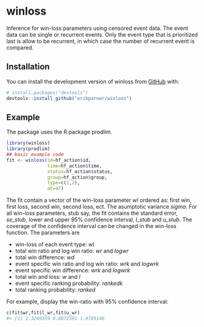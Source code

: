 
<!-- README.md is generated from README.Rmd. Please edit that file -->

# winloss

<!-- badges: start -->
<!-- badges: end -->

Inference for win-loss parameters using censored event data. The event
data can be single or recurrent events. Only the event type that is
prioritized last is allow to be recurrent, in which case the number of
recurrent event is compared.

## Installation

You can install the development version of winloss from
[GitHub](https://github.com/) with:

``` r
# install.packages("devtools")
devtools::install_github("erikparner/winloss")
```

## Example

The package uses the R package prodlim.

``` r
library(winloss)
library(prodlim)
## basic example code
fit <- winloss(id=hf_action$id,
               time=hf_action$time, 
               status=hf_action$status, 
               group=hf_action$group, 
               type=c(1,2), 
               at=47)
```

The fit contain a vector of the win-loss parameter *wl* ordered as:
first win, first loss, second win, second loss, ect. The asumptotic
variance *sigma*. For all win-loss parameters, stub say, the fit
contains the standard error, *se_stub*, lower and upper 95% confidence
interval, *l_stub* and *u_stub*. The coverage of the confidence interval
can be changed in the win-loss function. The parameters are

- win-loss of each event type: *wl*
- total win ratio and log win ratio: *wr* and *logwr*
- total win difference: *wd*
- event specific win ratio and log win ratio: *wrk* and *logwrk*
- event specific win difference: *wrk* and *logwrk*
- total win and loss: *w* and *l*
- event specific ranking probability: *rankedk*
- total ranking probability: *ranked*

For example, display the win-ratio with 95% confidence interval:

``` r
c(fit$wr,fit$l_wr,fit$u_wr)
#> [1] 1.3249359 0.8872591 1.9785146
```
